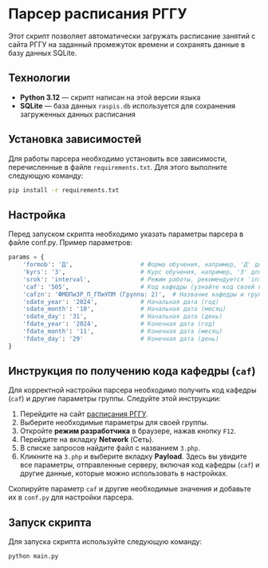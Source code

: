 # Парсер расписания РГГУ

Этот скрипт позволяет автоматически загружать расписание занятий с сайта РГГУ на заданный промежуток времени и сохранять данные в базу данных SQLite.

## Технологии

- **Python 3.12** — скрипт написан на этой версии языка
- **SQLite** — база данных `raspis.db` используется для сохранения загруженных данных расписания

## Установка зависимостей

Для работы парсера необходимо установить все зависимости, перечисленные в файле `requirements.txt`. Для этого выполните следующую команду:

```bash
pip install -r requirements.txt
```

## Настройка

Перед запуском скрипта необходимо указать параметры парсера в файле conf.py. Пример параметров:

```python
params = {
    'formob': 'Д',                   # Форма обучения, например, 'Д' для дневной формы
    'kyrs': '3',                     # Курс обучения, например, '3' для третьего курса
    'srok': 'interval',              # Режим работы, рекомендуется 'interval' для гибкого выбора даты
    'caf': '505',                    # Код кафедры (узнайте код своей кафедры на сайте)
    'cafzn': 'ФМОПиЗР_П_ГПиУПМ (Группа: 2)',  # Название кафедры и группа
    'sdate_year': '2024',            # Начальная дата (год)
    'sdate_month': '10',             # Начальная дата (месяц)
    'sdate_day': '31',               # Начальная дата (день)
    'fdate_year': '2024',            # Конечная дата (год)
    'fdate_month': '11',             # Конечная дата (месяц)
    'fdate_day': '29'                # Конечная дата (день)
}
```

## Инструкция по получению кода кафедры (`caf`)

Для корректной настройки парсера необходимо получить код кафедры (`caf`) и другие параметры группы. Следуйте этой инструкции:

1. Перейдите на сайт [расписания РГГУ](https://raspis.rggu.ru).
2. Выберите необходимые параметры для своей группы.
3. Откройте **режим разработчика** в браузере, нажав кнопку `F12`.
4. Перейдите на вкладку **Network** (Сеть).
5. В списке запросов найдите файл с названием `3.php`.
6. Кликните на `3.php` и выберите вкладку **Payload**. Здесь вы увидите все параметры, отправленные серверу, включая код кафедры (`caf`) и другие данные, которые можно использовать в настройках.

Скопируйте параметр `caf` и другие необходимые значения и добавьте их в `conf.py` для настройки парсера.

## Запуск скрипта
Для запуска скрипта используйте следующую команду:

```bash
python main.py
```
